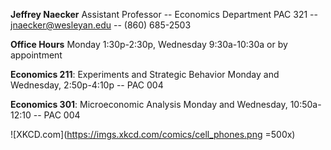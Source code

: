 **Jeffrey Naecker**
Assistant Professor -- Economics Department
PAC 321 -- jnaecker@wesleyan.edu -- (860) 685-2503

**Office Hours**
Monday 1:30p-2:30p, Wednesday 9:30a-10:30a
or by appointment

**Economics 211**: Experiments and Strategic Behavior
Monday and Wednesday, 2:50p-4:10p -- PAC 004

**Economics 301**: Microeconomic Analysis
Monday and Wednesday, 10:50a-12:10 -- PAC 004



![XKCD.com](https://imgs.xkcd.com/comics/cell_phones.png =500x)